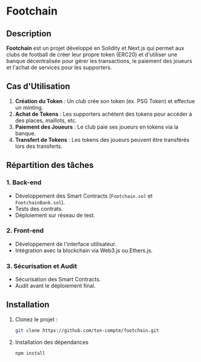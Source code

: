 # Footchain

## Description
**Footchain** est un projet développé en Solidity et Next.js qui permet aux clubs de football de créer leur propre token (ERC20) et d'utiliser une banque décentralisée pour gérer les transactions, le paiement des joueurs et l'achat de services pour les supporters.

## Cas d'Utilisation
1. **Création du Token** : Un club crée son token (ex. PSG Token) et effectue un minting.
2. **Achat de Tokens** : Les supporters achètent des tokens pour accéder à des places, maillots, etc.
3. **Paiement des Joueurs** : Le club paie ses joueurs en tokens via la banque.
4. **Transfert de Tokens** : Les tokens des joueurs peuvent être transférés lors des transferts.

## Répartition des tâches

### 1. **Back-end**
- Développement des Smart Contracts (`Footchain.sol` et `FootchainBank.sol`).
- Tests des contrats.
- Déploiement sur réseau de test.

### 2. **Front-end**
- Développement de l'interface utilisateur.
- Intégration avec la blockchain via Web3.js ou Ethers.js.

### 3. **Sécurisation et Audit**
- Sécurisation des Smart Contracts.
- Audit avant le déploiement final.



## Installation
1. Clonez le projet :
   ```bash
   git clone https://github.com/ton-compte/footchain.git
   ```
2. Installation des dépendances 
    ```bash
    npm install
    ```
